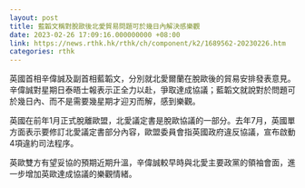 ```yaml
---
layout: post
title: 藍韜文稱對脫歐後北愛貿易問題可於幾日內解決感樂觀
date: 2023-02-26 17:09:16.000000000 +08:00
link: https://news.rthk.hk/rthk/ch/component/k2/1689562-20230226.htm
categories: rthk
---
```


英國首相辛偉誠及副首相藍韜文，分別就北愛爾蘭在脫歐後的貿易安排發表意見。辛偉誠對星期日泰晤士報表示正全力以赴，爭取達成協議；藍韜文就說對於問題可於幾日內、而不是需要幾星期才迎刃而解，感到樂觀。

英國在前年1月正式脫離歐盟，北愛議定書是脫歐協議的一部分。去年7月，英國單方面表示要修訂北愛議定書部分內容，歐盟委員會指英國政府違反協議，宣布啟動4項違約司法程序。

英歐雙方有望妥協的預期近期升溫，辛偉誠較早時與北愛主要政黨的領袖會面，進一步增加英歐達成協議的樂觀情緒。
